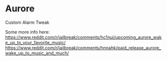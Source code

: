 # Aurore
Custom Alarm Tweak

Some more info here: https://www.reddit.com/r/jailbreak/comments/hc1nui/upcoming_aurore_wake_up_to_your_favorite_music/
https://www.reddit.com/r/jailbreak/comments/hnnahk/paid_release_aurore_wake_up_to_music_and_much/
